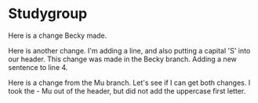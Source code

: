 # Studygroup
Here is a change Becky made.

Here is another change. I'm adding a line, and also putting a capital 'S' into our header. This change was made in the Becky branch. Adding a new sentence to line 4.

Here is a change from the Mu branch. Let's see if I can get both changes. I took the - Mu out of the header, but did not add the uppercase first letter.


